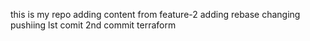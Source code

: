 this is my repo
adding content from feature-2
adding rebase
changing
pushiing
lst comit
2nd commit
terraform 
